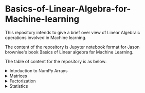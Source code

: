 # Basics-of-Linear-Algebra-for-Machine-learning

This repository intends to give a brief over view of Linear Algebraic operations involved in Machine learning.

The content of the repository is Jupyter notebook format for Jason brownlee's book Basics of Linear algebra for Machine Learning.

The table of content for the repository is as below:

<details>
  <summary>Intoduction to NumPy Arrays</summary>

1.  [NumPy Basics][1]
2.  [Combining Arrays][2]
3.  [Index, Slice and Reshape NumPy Arrays][3]
4.  [NumPy Array Broadcasting][4]
  
</details>

<details>
  <summary>Matrices</summary>

1.  [Vectors and Vector Arithmetic][5]
2.  [Vector Norms][6]
3.  [Matrices and Matrix Arithmetic][7]
4.  [Types of Matrices][8]
5.  [Matrix Operations][9]
6.  [Sparse Matrices][10]
7.  [Tensors and Tensor Arithmetic][11]
  
</details>

<details>
  <summary>Factorization</summary>
  
1.  [Matrix Decompositions][12]
2.  [Eigendecomposition][13]
3.  [Singular Value Decomposition][14]

</details>

<details>
  <summary>Statistics</summary>
  
1.  [Introduction to Multivariate Statistics][15]
2.  [Principal Component Analysis][16]
3.  [Linear Regression][17]

</details>

<!-- Links reference -->
[1]: https://github.com/Preetam2114/Basics-of-Linear-Algebra-for-Machine-learning/blob/main/01.%20Intoduction%20to%20NumPy%20Arrays/01.%20NumPy%20Basics.ipynb
[2]: https://github.com/Preetam2114/Basics-of-Linear-Algebra-for-Machine-learning/blob/main/01.%20Intoduction%20to%20NumPy%20Arrays/02.%20Combining%20Arrays.ipynb
[3]: https://github.com/Preetam2114/Basics-of-Linear-Algebra-for-Machine-learning/blob/main/01.%20Intoduction%20to%20NumPy%20Arrays/03.%20Index%2C%20Slice%20and%20Reshape%20NumPy%20Arrays.ipynb
[4]: https://github.com/Preetam2114/Basics-of-Linear-Algebra-for-Machine-learning/blob/main/01.%20Intoduction%20to%20NumPy%20Arrays/04.%20NumPy%20Array%20Broadcasting.ipynb
[5]: https://github.com/Preetam2114/Basics-of-Linear-Algebra-for-Machine-learning/blob/main/02.%20Matrices/1.%20Vectors%20and%20Vector%20Arithmetic.ipynb
[6]: https://github.com/Preetam2114/Basics-of-Linear-Algebra-for-Machine-learning/blob/main/02.%20Matrices/3.%20Matrices%20and%20Matrix%20Arithmetic.ipynb
[7]: https://github.com/Preetam2114/Basics-of-Linear-Algebra-for-Machine-learning/blob/main/02.%20Matrices/3.%20Matrices%20and%20Matrix%20Arithmetic.ipynb
[8]: https://github.com/Preetam2114/Basics-of-Linear-Algebra-for-Machine-learning/blob/main/02.%20Matrices/4.%20Types%20of%20Matrices.ipynb
[9]: https://github.com/Preetam2114/Basics-of-Linear-Algebra-for-Machine-learning/blob/main/02.%20Matrices/5.%20Matrix%20Operations.ipynb
[10]: https://github.com/Preetam2114/Basics-of-Linear-Algebra-for-Machine-learning/blob/main/02.%20Matrices/6.%20Sparse%20Matrices.ipynb
[11]: https://github.com/Preetam2114/Basics-of-Linear-Algebra-for-Machine-learning/blob/main/02.%20Matrices/7.%20Tensors%20and%20Tensor%20Arithmetic.ipynb
[12]: https://github.com/Preetam2114/Basics-of-Linear-Algebra-for-Machine-learning/blob/main/03.%20Factorization/1.%20Matrix%20Decompositions.ipynb
[13]: https://github.com/Preetam2114/Basics-of-Linear-Algebra-for-Machine-learning/blob/main/03.%20Factorization/2.%20Eigendecomposition.ipynb
[14]: https://github.com/Preetam2114/Basics-of-Linear-Algebra-for-Machine-learning/blob/main/03.%20Factorization/3.%20Singular%20Value%20Decomposition.ipynb
[15]: https://github.com/Preetam2114/Basics-of-Linear-Algebra-for-Machine-learning/blob/main/04.%20Statistics/1.%20Introduction%20to%20Multivariate%20Statistics.ipynb
[16]: https://github.com/Preetam2114/Basics-of-Linear-Algebra-for-Machine-learning/blob/main/04.%20Statistics/2.%20Principal%20Component%20Analysis.ipynb
[17]: https://github.com/Preetam2114/Basics-of-Linear-Algebra-for-Machine-learning/blob/main/04.%20Statistics/3.%20Linear%20Regression.ipynb
